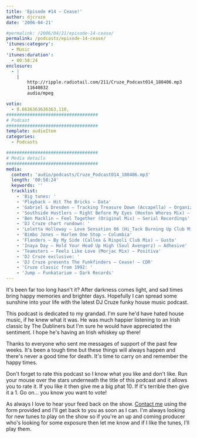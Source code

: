 ```yaml
---
title: 'Episode #14 – Cease!'
author: djcruze
date: '2006-04-21'

#permalink: /2006/04/21/episode-14-cease/
permalink: /podcasts/episode-14-cease/
'itunes:category':
  - Music
'itunes:duration':
  - 00:58:24
enclosure:
  - |
    |
        http://ripple.radiotail.com/211/Cruze_Podcast014_180406.mp3
        11640832
        audio/mpeg

votio:
  - 8.6636363636363,110,
###################################
# Podcast
###################################
template: audioItem
categories:
  - Podcasts

###################################
# Media details
###################################
media:
  content: 'audio/podcasts/Cruze_Podcast014_180406.mp3'
  length: '00:58:24'
  keywords: ''
  tracklist:
    - 'Big tunes: '
    - 'Playback – Hit The Bricks – Data'
    - 'Gabriel & Dresden – Tracking Treasure Down (Accapella) – Organized Nature'
    - 'Southside Hustlers – Right Before My Eyes (Hoxton Whores Mix) – Data'
    - 'Ben Macklin – Feel Together (Original Mix) – Serial Recordings'
    - 'DJ Cruze chart rundown: '
    - 'Loletta Holloway – Love Sensation 06 (Hi_Tack Burning Up Club Mix) – Gusto'
    - 'Bimbo Jones – Harlem One Stop – Columbia'
    - 'Flanders – By My Side (Callea & Rispoli Club Mix) – Gusto'
    - 'Inaya Day – Hold Your Head Up High (Soul Avengerz) – Adhesive'
    - 'Teamsters – Feels Like Love (Morjac Mix) – Positiva'
    - 'DJ Cruze exclusive: '
    - 'DJ Cruze presents The Funkfinders – Cease! – CDR'
    - 'Cruze classic from 1992: '
    - 'Jump – Funkatarium – Dark Records'
---
```


It's been far too long hasn't it? After darkness comes light, and sad times bring happy memories and brighter days. Hopefully I can spread some sunshine into your life with the latest DJ Cruze funky house music podcast.

This podcast is dedicated to my grandad. I'm sure he'd have hated house music, if he knew what it was. He was much happier listening to an Irish classic by The Dubliners but I'm sure he would have appreciated the sentiment. I hope he's having an Irish whiskey up there!

Thanks to everyone who sent me messages of support of the past few weeks. It's been a tough time but these things will always happen and there's never a good time for death. It's time to carry on and remember the happy times.

Don't forget to rate this podcast so I know what you like and don't like. Run your mouse over the stars underneath the title of this podcast and it allows you to rate it. If you like it then give me a big phat 10. If it's terrible then give it a 1. Go on... you know you want to vote!

As always I love to hear your feed back on the show. [Contact me][15] using the form provided and I'll get back to you as soon as I can. I'm always looking for new tunes to play on the show so if you're an up and coming producer who's looking for some exposure then let me know and if I like the tunes, I'll play them.

[1]: http://ripple.radiotail.com/211/Cruze_Podcast014_180406.mp3
[2]: http://www.djcruze.co.uk/cms/podcasts/feed/rss2
[3]: http://www.ministryofsound.com/
[4]: http://www.gabrielanddresden.com/
[5]: http://www.hoxtonwhores.com/
[6]: http://www.myspace.com/benmacklin
[7]: http://www.serialrecords.com/
[8]: http://www.gutrecords.com/
[9]: http://www.bimbojones.com/
[10]: http://www.inayaday.com/
[11]: http://www.adhesiverecords.co.uk/
[12]: http://www.morjac.com/
[13]: http://www.positivarecords.com/
[14]: http://www.djcruze.co.uk/
[15]: http://www.djcruze.co.uk/cms/contact/
